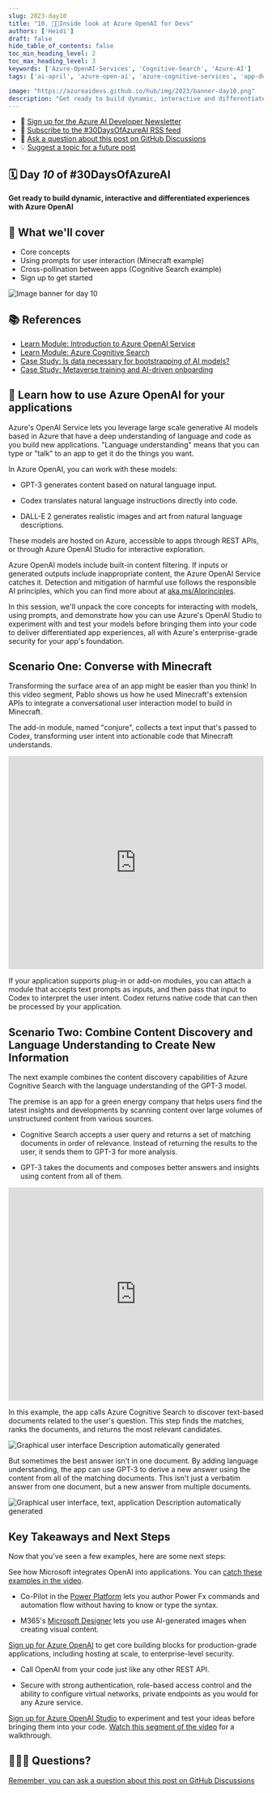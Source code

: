 ```yaml
---
slug: 2023-day10
title: "10. 🧑‍💻Inside look at Azure OpenAI for Devs"
authors: ['Heidi']
draft: false
hide_table_of_contents: false
toc_min_heading_level: 2
toc_max_heading_level: 3
keywords: ['Azure-OpenAI-Services', 'Cognitive-Search', 'Azure-AI']
tags: ['ai-april', 'azure-open-ai', 'azure-cognitive-services', 'app-developers']

image: "https://azureaidevs.github.io/hub/img/2023/banner-day10.png"
description: "Get ready to build dynamic, interactive and differentiated experiences with Azure OpenAI https://azureaidevs.github.io/hub/blog/2023-day10 #30DaysOfAzureAI #AzureAiDevs #AI #OpenAI"
---
```


<head>

  <meta property="og:url" content="https://azureaidevs.github.io/hub/blog/2023-day10" />
  <meta property="og:title" content="Inside look at Azure OpenAI for Devs" />
  <meta property="og:description" content="Get ready to build dynamic, interactive and differentiated experiences with Azure OpenAI https://azureaidevs.github.io/hub/blog/2023-day10 #30DaysOfAzureAI #AzureAiDevs #AI #OpenAI" />
  <meta property="og:image" content="https://azureaidevs.github.io/hub/img/2023/banner-day10.png" />
  <meta property="og:type" content="article" />
  <meta property="og:site_name" content="Azure AI Developer" />
  

  <link rel="canonical"  href="https://azureaidevs.github.io/hub/blog/2023-day10"  />

</head>

- 📧 [Sign up for the Azure AI Developer Newsletter](https://aka.ms/azure-ai-dev-newsletter)
- 📰 [Subscribe to the #30DaysOfAzureAI RSS feed](https://azureaidevs.github.io/hub/blog/rss.xml)
- 📌 [Ask a question about this post on GitHub Discussions](https://github.com/AzureAiDevs/hub/discussions/categories/10-inside-look-at-azure-openai-for-devs)
- 💡 [Suggest a topic for a future post](https://github.com/AzureAiDevs/hub/discussions/categories/call-for-content)

## 🗓️ Day _10_ of #30DaysOfAzureAI

<!-- README
The following description is also used for the tweet. So it should be action oriented and grab attention 
If you update the description, please update the description: in the frontmatter as well.
-->

**Get ready to build dynamic, interactive and differentiated experiences with Azure OpenAI**

<!-- README
The following is the intro to the post. It should be a short teaser for the post.
-->



## 🎯 What we'll cover

<!-- README
The following list is the main points of the post. There should be 3-4 main points.
 -->


- Core concepts
- Using prompts for user interaction (Minecraft example)
- Cross-pollination between apps (Cognitive Search example)
- Sign up to get started

<!-- 
- Main point 1
- Main point 2
- Main point 3 
- Main point 4
-->

![Image banner for day 10](./../../../static/img/2023/banner-day10.png)

<!-- README
Add or update a list relevant references here. These could be links to other blog posts, Microsoft Learn Module, videos, or other resources.
-->


## 📚 References

- [Learn Module: Introduction to Azure OpenAI Service](https://learn.microsoft.com/training/modules/explore-azure-openai?WT.mc_id=aiml-89446-dglover)
- [Learn Module: Azure Cognitive Search](https://learn.microsoft.com/training/browse/?expanded=azure&roles=ai-engineer&products=azure-cognitive-search&WT.mc_id=aiml-89446-dglover)
- [Case Study: Is data necessary for bootstrapping of AI models?](https://startups.microsoft.com/blog/bootstrapping-ai-models-pointers?WT.mc_id=aiml-89446-dglover)
- [Case Study: Metaverse training and AI-driven onboarding](https://startups.microsoft.com/blog/metaverse-training-stellarx?WT.mc_id=aiml-89446-dglover)


<!-- README
The following is the body of the post. It should be an overview of the post that you are referencing.
See the Learn More section, if you supplied a canonical link, then will be displayed here.
-->


## 🚌 Learn how to use Azure OpenAI for your applications

Azure's OpenAI Service lets you leverage large scale generative AI
models based in Azure that have a deep understanding of language and
code as you build new applications. "Language understanding" means that
you can type or "talk" to an app to get it do the things you want.

In Azure OpenAI, you can work with these models:

-   GPT-3 generates content based on natural language input.

-   Codex translates natural language instructions directly into code.

-   DALL-E 2 generates realistic images and art from natural language
    descriptions.

These models are hosted on Azure, accessible to apps through REST APIs,
or through Azure OpenAI Studio for interactive exploration.

Azure OpenAI models include built-in content filtering. If inputs or
generated outputs include inappropriate content, the Azure OpenAI
Service catches it. Detection and mitigation of harmful use follows the
responsible AI principles, which you can find more about at
[aka.ms/AIprinciples](https://aka.ms/AIprinciples).

In this session, we'll unpack the core concepts for interacting with
models, using prompts, and demonstrate how you can use Azure's OpenAI
Studio to experiment with and test your models before bringing them into
your code to deliver differentiated app experiences, all with Azure's
enterprise-grade security for your app's foundation.

## Scenario One: Converse with Minecraft

Transforming the surface area of an app might be easier than you think!
In this video segment, Pablo shows us how he used Minecraft's extension
APIs to integrate a conversational user interaction model to build in
Minecraft.

The add-in module, named "conjure", collects a text input that's passed
to Codex, transforming user intent into actionable code that Minecraft
understands.

<iframe width="100%" height="420" src="https://www.youtube.com/embed/3t3qZu1Dy1k?start=341" title="YouTube video player" frameborder="0" allow="accelerometer; autoplay; clipboard-write; encrypted-media; gyroscope; picture-in-picture; web-share" allowfullscreen></iframe>


If your application supports plug-in or add-on modules, you can attach a
module that accepts text prompts as inputs, and then pass that input to
Codex to interpret the user intent. Codex returns native code that can
then be processed by your application.

## Scenario Two: Combine Content Discovery and Language Understanding to Create New Information

The next example combines the content discovery capabilities of Azure
Cognitive Search with the language understanding of the GPT-3 model.

The premise is an app for a green energy company that helps users find
the latest insights and developments by scanning content over large
volumes of unstructured content from various sources.

-   Cognitive Search accepts a user query and returns a set of matching
    documents in order of relevance. Instead of returning the results to
    the user, it sends them to GPT-3 for more analysis.

-   GPT-3 takes the documents and composes better answers and insights
    using content from all of them.

<iframe width="100%" height="420" src="https://www.youtube.com/embed/3t3qZu1Dy1k?start=576" title="YouTube video player" frameborder="0" allow="accelerometer; autoplay; clipboard-write; encrypted-media; gyroscope; picture-in-picture; web-share" allowfullscreen></iframe>


In this example, the app calls Azure Cognitive Search to discover
text-based documents related to the user's question. This step finds the
matches, ranks the documents, and returns the most relevant candidates.

![Graphical user interface Description automatically generated](image3.png)

But sometimes the best answer isn't in one document. By adding language
understanding, the app can use GPT-3 to derive a new answer using the
content from all of the matching documents. This isn't just a verbatim
answer from one document, but a new answer from multiple documents.

![Graphical user interface, text, application Description automatically generated](image4.png)

## Key Takeaways and Next Steps

Now that you've seen a few examples, here are some next steps:

See how Microsoft integrates OpenAI into applications. You can [catch
these examples in the video](https://youtu.be/3t3qZu1Dy1k?t=164).

-   Co-Pilot in the [Power
    Platform](https://learn.microsoft.com/power-platform/developer/)
    lets you author Power Fx commands and automation flow without having
    to know or type the syntax.

-   M365's [Microsoft Designer](https://designer.microsoft.com/) lets
    you use AI-generated images when creating visual content.

[Sign up for Azure
OpenAI](https://customervoice.microsoft.com/Pages/ResponsePage.aspx?id=v4j5cvGGr0GRqy180BHbR7en2Ais5pxKtso_Pz4b1_xUOFA5Qk1UWDRBMjg0WFhPMkIzTzhKQ1dWNyQlQCN0PWcu)
to get core building blocks for production-grade applications, including
hosting at scale, to enterprise-level security.

-   Call OpenAI from your code just like any other REST API.

-   Secure with strong authentication, role-based access control and the
    ability to configure virtual networks, private endpoints as you
    would for any Azure service.

[Sign up for Azure OpenAI Studio](https://oai.azure.com/portal) to
experiment and test your ideas before bringing them into your code.
[Watch this segment of the video](https://youtu.be/3t3qZu1Dy1k?t=721)
for a walkthrough.



## 🙋🏾‍♂️ Questions?

[Remember, you can ask a question about this post on GitHub Discussions](https://github.com/AzureAiDevs/Discussions/discussions/categories/10-inside-look-at-azure-openai-for-devs)